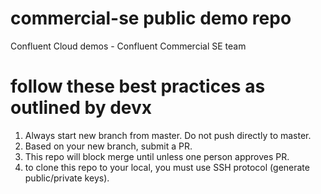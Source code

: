 # commercial-se public demo repo 
Confluent Cloud demos - Confluent Commercial SE team 

# follow these best practices as outlined by devx 
1. Always start new branch from master. Do not push directly to master.
2. Based on your new branch, submit a PR.
3. This repo will block merge until unless one person approves PR.
4. to clone this repo to your local, you must use SSH protocol (generate public/private keys). 
